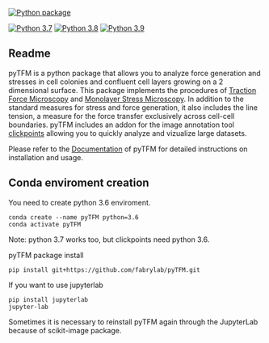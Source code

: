 [![Python package](https://github.com/martinschatz-cz/pyTFM/actions/workflows/python-package.yml/badge.svg?event=push)](https://github.com/martinschatz-cz/pyTFM/actions/workflows/python-package.yml)

[![Python 3.7](https://img.shields.io/badge/python-3.7-green.svg)]() [![Python 3.8](https://img.shields.io/badge/python-3.8-red.svg)]() [![Python 3.9](https://img.shields.io/badge/python-3.9-red.svg)]()

## Readme

pyTFM is a python package that allows you to analyze force generation and stresses in cell colonies and confluent cell layers growing on a 2 dimensional surface. This package implements the procedures of [Traction Force Microscopy](https://www.ncbi.nlm.nih.gov/pubmed/11832345) and [Monolayer Stress Microscopy](https://journals.plos.org/plosone/article?id=10.1371/journal.pone.0055172). In addition to the standard measures for stress and force generation, it
also includes the line tension, a measure for the force transfer exclusively across cell-cell boundaries. 
pyTFM includes an addon for the image annotation tool [clickpoints](https://clickpoints.readthedocs.io/en/latest/) allowing you to quickly analyze and vizualize large datasets.

Please refer to the [Documentation](https://pytfm.readthedocs.io/en/latest/) of pyTFM for detailed instructions on installation and usage.

## Conda enviroment creation
You need to create python 3.6 enviroment. 
```
conda create --name pyTFM python=3.6
conda activate pyTFM
```

Note: python 3.7 works too, but clickpoints need python 3.6.

pyTFM package install
```
pip install git+https://github.com/fabrylab/pyTFM.git
```

If you want to use jupyterlab
```
pip install jupyterlab
jupyter-lab
```
Sometimes it is necessary to reinstall pyTFM again through the JupyterLab because of scikit-image package.

